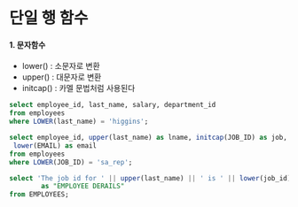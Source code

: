# 단일 행 함수
#### 1. 문자함수
- lower() : 소문자로 변환
- upper() : 대문자로 변환
- initcap() : 카멜 문법처럼 사용된다 
```sql title:oracle
select employee_id, last_name, salary, department_id
from employees
where LOWER(last_name) = 'higgins';

select employee_id, upper(last_name) as lname, initcap(JOB_ID) as job,
 lower(EMAIL) as email
from employees
where LOWER(JOB_ID) = 'sa_rep';

select 'The job id for ' || upper(last_name) || ' is ' || lower(job_id)
        as "EMPLOYEE DERAILS"
from EMPLOYEES;
```

